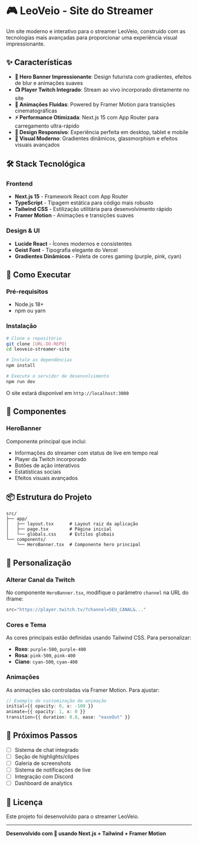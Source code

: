 # 🎮 LeoVeio - Site do Streamer

Um site moderno e interativo para o streamer LeoVeio, construído com as tecnologias mais avançadas para proporcionar uma experiência visual impressionante.

## ✨ Características

- **🎯 Hero Banner Impressionante**: Design futurista com gradientes, efeitos de blur e animações suaves
- **📺 Player Twitch Integrado**: Stream ao vivo incorporado diretamente no site
- **🎨 Animações Fluidas**: Powered by Framer Motion para transições cinematográficas  
- **⚡ Performance Otimizada**: Next.js 15 com App Router para carregamento ultra-rápido
- **📱 Design Responsivo**: Experiência perfeita em desktop, tablet e mobile
- **🌈 Visual Moderno**: Gradientes dinâmicos, glassmorphism e efeitos visuais avançados

## 🛠️ Stack Tecnológica

### Frontend
- **Next.js 15** - Framework React com App Router
- **TypeScript** - Tipagem estática para código mais robusto
- **Tailwind CSS** - Estilização utilitária para desenvolvimento rápido
- **Framer Motion** - Animações e transições suaves

### Design & UI
- **Lucide React** - Ícones modernos e consistentes
- **Geist Font** - Tipografia elegante do Vercel
- **Gradientes Dinâmicos** - Paleta de cores gaming (purple, pink, cyan)

## 🚀 Como Executar

### Pré-requisitos
- Node.js 18+ 
- npm ou yarn

### Instalação

```bash
# Clone o repositório
git clone [URL-DO-REPO]
cd leoveio-streamer-site

# Instale as dependências
npm install

# Execute o servidor de desenvolvimento
npm run dev
```

O site estará disponível em `http://localhost:3000`

## 🎨 Componentes

### HeroBanner
Componente principal que inclui:
- Informações do streamer com status de live em tempo real
- Player da Twitch incorporado
- Botões de ação interativos
- Estatísticas sociais
- Efeitos visuais avançados

## 📦 Estrutura do Projeto

```
src/
├── app/
│   ├── layout.tsx      # Layout raiz da aplicação
│   ├── page.tsx        # Página inicial
│   └── globals.css     # Estilos globais
└── components/
    └── HeroBanner.tsx  # Componente hero principal
```

## 🔧 Personalização

### Alterar Canal da Twitch
No componente `HeroBanner.tsx`, modifique o parâmetro `channel` na URL do iframe:

```typescript
src="https://player.twitch.tv/?channel=SEU_CANAL&..."
```

### Cores e Tema
As cores principais estão definidas usando Tailwind CSS. Para personalizar:

- **Roxo**: `purple-500`, `purple-400`
- **Rosa**: `pink-500`, `pink-400`  
- **Ciano**: `cyan-500`, `cyan-400`

### Animações
As animações são controladas via Framer Motion. Para ajustar:

```typescript
// Exemplo de customização de animação
initial={{ opacity: 0, x: -100 }}
animate={{ opacity: 1, x: 0 }}
transition={{ duration: 0.8, ease: "easeOut" }}
```

## 🎯 Próximos Passos

- [ ] Sistema de chat integrado
- [ ] Seção de highlights/clipes
- [ ] Galeria de screenshots
- [ ] Sistema de notificações de live
- [ ] Integração com Discord
- [ ] Dashboard de analytics

## 📄 Licença

Este projeto foi desenvolvido para o streamer LeoVeio.

---

**Desenvolvido com 💜 usando Next.js + Tailwind + Framer Motion**
